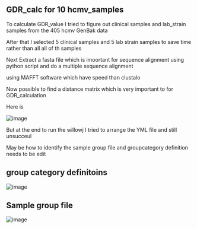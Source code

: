 ## GDR_calc for 10 hcmv_samples

To calculate GDR_value I tried to figure out clinical samples and lab_strain samples from the 405 hcmv GenBak data 

After that I selected 5 clinical samples and 5 lab strain samples to save time rather than  all all of th samples 

Next Extract a fasta file which is imoortant for sequence alignment using  python script and do a multiple sequence alignment 

using MAFFT software which have speed than clustalo

Now possible to find a distance matrix which is very important to for GDR_calculation 

Here is 

![image](https://github.com/tolinachali/hcmv_genome/assets/130226558/12d00ced-eed1-4961-be52-fb7baf1ce1db)


But at the end to run the willowj I tried  to  arrange the YML file and still unsucceul 

May be how to identify the  sample group file and groupcategory definition needs to be edit 

##  group category definitoins 

![image](https://github.com/tolinachali/hcmv_genome/assets/130226558/f59b8427-0400-4b4a-9169-a32d5589e658)

## Sample group file


![image](https://github.com/tolinachali/hcmv_genome/assets/130226558/d72102d7-d601-4e13-8652-c0f5710de860)









































































































